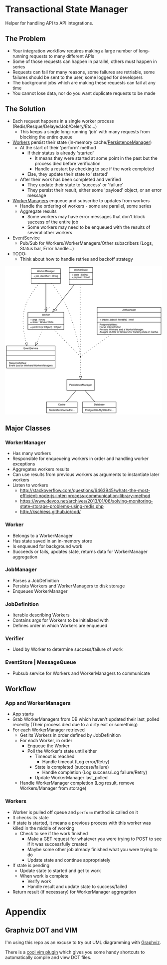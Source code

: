 # Transactional State Manager

Helper for handling API to API integrations.

## The Problem

- Your integration workflow requires making a large number of long-running requests to many different APIs
- Some of those requests can happen in parallel, others must happen in series
- Requests can fail for many reasons, some failures are retriable, some failures should be sent to the user, some logged for developers
- The background jobs which are making these requests can fail at any time
- You cannot lose data, nor do you want duplicate requests to be made

## The Solution

- Each request happens in a single worker process (Redis/Resque/DelayedJob/Celery/Etc...)
  - This keeps a single long-running 'job' with many requests from blocking the entire queue
- [Workers](lib/worker.rb) persist their state (in-memory cache/[PersistenceManager](lib/persistence_manager.rb))
  - At the start of their 'perform' method
    - If their status is already 'started'
      - It means they were started at some point in the past but the process died before verification
      - Handle a restart by checking to see if the work completed
    - Else, they update their state to 'started'
  - After their work has been completed and verified
    - They update their state to 'success' or 'failure'
    - They persist their result, either some 'payload' object, or an error message
- [WorkerManagers](lib/worker_manager.rb) enqueue and subscribe to updates from workers
  - Handle the ordering of workers - some are parallel, some series
  - Aggregate results
    - Some workers may have error messages that don't block success of the entire job
    - Some workers may need to be enqueued with the results of several other workers
- [EventService](lib/notification_service.rb)
  - Pub/Sub for Workers/WorkerManagers/Other subscribers (Logs, Status bar, Error handle...)
- TODO:
  - Think about how to handle retries and backoff strategy

![UML Diagram](/diagrams/tsm.png)

## Major Classes

### WorkerManager

- Has many workers
- Responsible for enqueueing workers in order and handling worker exceptions
- Aggregates workers results
- Can use results from previous workers as arguments to instantiate later workers
- Listen to workers
  - http://stackoverflow.com/questions/6463945/whats-the-most-efficient-node-js-inter-process-communication-library-method
  - https://www.devco.net/archives/2013/01/06/solving-monitoring-state-storage-problems-using-redis.php
  - http://kschiess.github.io/cod/

### Worker

- Belongs to a WorkerManager
- Has state saved in an in-memory store
- Is enqueued for background work
- Succeeds or fails, updates state, returns data for WorkerManager aggregation

### JobManager

- Parses a JobDefinition
- Persists Workers and WorkerManagers to disk storage
- Enqueues WorkerManager

### JobDefinition

- Iterable describing Workers
- Contains args for Workers to be initialized with
- Defines order in which Workers are enqueued

### Verifier

- Used by Worker to determine success/failure of work

### EventStore | MessageQueue

- Pubsub service for Workers and WorkerManagers to communicate

## Workflow

### App and WorkerManagers

- App starts
- Grab WorkerManagers from DB which haven't updated their last\_polled recently (Their process died due to a dirty exit or something)
- For each WorkerManager retrieved
  - Get its Workers in order defined by JobDefinition
  - For each Worker, in order
    - Enqueue the Worker
    - Poll the Worker's state until either
      - Timeout is reached
        - Handle timeout (Log error/Retry)
      - State is completed (success/failure)
        - Handle completion (Log success/Log failure/Retry)
      - Update WorkerManager last\_polled
  - Handle WorkerManager completion (Log result, remove Workers/Manager from storage)

### Workers

- Worker is pulled off queue and `perform` method is called on it
- It checks its state
- If state is started, it means a previous process with this worker was killed in the middle of working
  - Check to see if the work finished
    - Make a GET request for whatever you were trying to POST to see if it was successfully created
    - Maybe some other job already finished what you were trying to do
    - Update state and continue appropriately
- If state is pending
  - Update state to started and get to work
  - When work is complete
    - Verify work
    - Handle result and update state to success/failed
- Return result (if necessary) for WorkerManager aggregation


# Appendix

## Graphviz DOT and VIM

I'm using this repo as an excuse to try out UML diagramming with [Graphviz](http://www.graphviz.org/).

There is a [cool vim plugin](https://github.com/wannesm/wmgraphviz.vim) which gives you some handy shortcuts to automatically compile and view DOT files.

